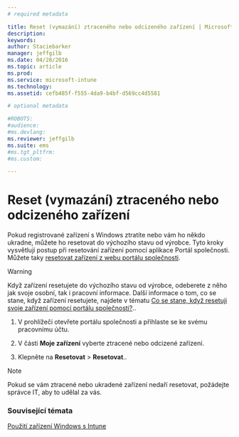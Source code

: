 ```yaml
---
# required metadata

title: Reset (vymazání) ztraceného nebo odcizeného zařízení | Microsoft Intune
description:
keywords:
author: Staciebarker
manager: jeffgilb
ms.date: 04/28/2016
ms.topic: article
ms.prod:
ms.service: microsoft-intune
ms.technology:
ms.assetid: cefb485f-f555-4da9-b4bf-d569cc4d5581

# optional metadata

#ROBOTS:
#audience:
#ms.devlang:
ms.reviewer: jeffgilb
ms.suite: ems
#ms.tgt_pltfrm:
#ms.custom:

---
```



# Reset (vymazání) ztraceného nebo odcizeného zařízení

Pokud registrované zařízení s Windows ztratíte nebo vám ho někdo ukradne, můžete ho resetovat do výchozího stavu od výrobce. Tyto kroky vysvětlují postup při resetování zařízení pomocí aplikace Portál společnosti. Můžete taky [resetovat zařízení z webu portálu společnosti](reset-your-device-cpwebsite.md).


> [!WARNING]
> Když zařízení resetujete do výchozího stavu od výrobce, odeberete z něho jak svoje osobní, tak i pracovní informace. Další informace o tom, co se stane, když zařízení resetujete, najdete v tématu [Co se stane, když resetuji svoje zařízení pomocí portálu společnosti?](what-happens-if-you-reset-your-device-using-the-company-portal-windows.md)..

1.  V prohlížeči otevřete portálu společnosti a přihlaste se ke svému pracovnímu účtu.

2.  V části **Moje zařízení** vyberte ztracené nebo odcizené zařízení.

3.  Klepněte na **Resetovat** &gt; **Resetovat**..

> [!NOTE]
> Pokud se vám ztracené nebo ukradené zařízení nedaří resetovat, požádejte správce IT, aby to udělal za vás.

### Související témata
[Použití zařízení Windows s Intune](using-your-windows-device-with-intune.md)

<!--HONumber=May16_HO1-->


